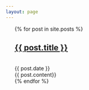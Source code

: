 ```yaml
---
layout: page
---
```

<ul>
{% for post in site.posts %}

<h2><a href="{{ post.url }}">{{ post.title }}</a></h2>
<br>
{{ post.date }}
<br>
{{ post.content}}
<br>
{% endfor %}
</ul>


